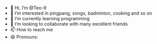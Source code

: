 - 👋 Hi, I’m @Teo-9
- 👀 I’m interested in pingpang, songs, badminton, cooking and so on
- 🌱 I’m currently learning programming
- 💞️ I’m looking to collaborate with many excellent friends
- 📫 How to reach me 
- 😄 Pronouns:

<!---
Teo-9/Teo-9 is a ✨ special ✨ repository because its `README.md` (this file) appears on your GitHub profile.
You can click the Preview link to take a look at your changes.
--->
